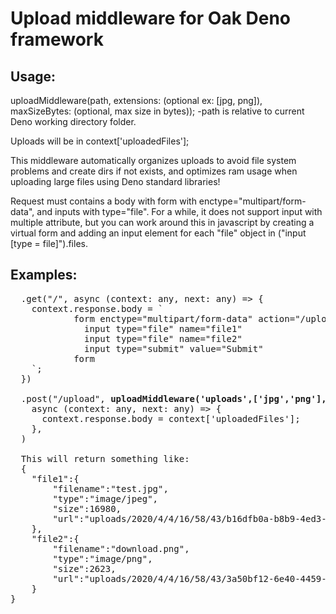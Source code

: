 # Upload middleware for Oak Deno framework

## Usage: 
uploadMiddleware(path, extensions: (optional ex: [jpg, png]), maxSizeBytes: (optional, max size in bytes));
-path is relative to current Deno working directory folder.

Uploads will be in context['uploadedFiles'];

This middleware automatically organizes uploads to avoid file system problems and create dirs if not exists, and optimizes ram usage when uploading large files using Deno standard libraries!

Request must contains a body with form with enctype="multipart/form-data", and inputs with type="file". For a while, it does not support input with multiple attribute, but you can work around this in javascript by creating a virtual form and adding an input element for each "file" object in ("input [type = file]").files.
## Examples:
<pre>
  .get("/", async (context: any, next: any) => {
    context.response.body = `
            form enctype="multipart/form-data" action="/upload" method="post"
              input type="file" name="file1"
              input type="file" name="file2"
              input type="submit" value="Submit"
            form
    `;
  })

  .post("/upload", <b>uploadMiddleware('uploads',['jpg','png'],20000000)</b>,
    async (context: any, next: any) => {
      context.response.body = context['uploadedFiles'];
    },
  )

  This will return something like:
  {
	"file1":{
		"filename":"test.jpg",
		"type":"image/jpeg",
		"size":16980,
		"url":"uploads/2020/4/4/16/58/43/b16dfb0a-b8b9-4ed3-8c96-2e0a946101fb/test.jpg"
	},
	"file2":{
		"filename":"download.png",
		"type":"image/png",
		"size":2623,
		"url":"uploads/2020/4/4/16/58/43/3a50bf12-6e40-4459-a0c0-52f913e1850e/download.png"
	}
}
